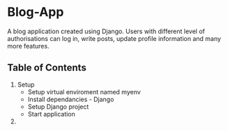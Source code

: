 # Blog-App
A blog application created using Django.
Users with different level of authorisations can log in, write posts, update profile information and many  more features.


## **Table of Contents**
1. Setup
    - Setup virtual enviroment named myenv
    - Install dependancies - Django
    - Setup Django project 
    - Start application    
2.

